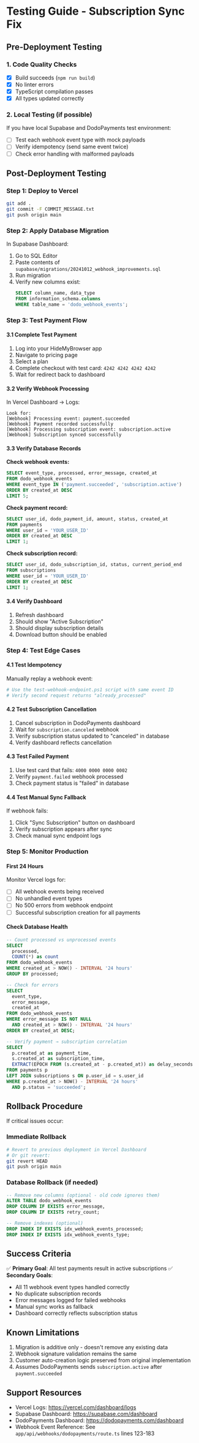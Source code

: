 # Testing Guide - Subscription Sync Fix

## Pre-Deployment Testing

### 1. Code Quality Checks
- [x] Build succeeds (`npm run build`)
- [x] No linter errors
- [x] TypeScript compilation passes
- [x] All types updated correctly

### 2. Local Testing (if possible)
If you have local Supabase and DodoPayments test environment:
- [ ] Test each webhook event type with mock payloads
- [ ] Verify idempotency (send same event twice)
- [ ] Check error handling with malformed payloads

## Post-Deployment Testing

### Step 1: Deploy to Vercel
```bash
git add .
git commit -F COMMIT_MESSAGE.txt
git push origin main
```

### Step 2: Apply Database Migration
In Supabase Dashboard:
1. Go to SQL Editor
2. Paste contents of `supabase/migrations/20241012_webhook_improvements.sql`
3. Run migration
4. Verify new columns exist:
   ```sql
   SELECT column_name, data_type 
   FROM information_schema.columns 
   WHERE table_name = 'dodo_webhook_events';
   ```

### Step 3: Test Payment Flow

#### 3.1 Complete Test Payment
1. Log into your HideMyBrowser app
2. Navigate to pricing page
3. Select a plan
4. Complete checkout with test card: `4242 4242 4242 4242`
5. Wait for redirect back to dashboard

#### 3.2 Verify Webhook Processing
In Vercel Dashboard → Logs:
```
Look for:
[Webhook] Processing event: payment.succeeded
[Webhook] Payment recorded successfully
[Webhook] Processing subscription event: subscription.active
[Webhook] Subscription synced successfully
```

#### 3.3 Verify Database Records

**Check webhook events:**
```sql
SELECT event_type, processed, error_message, created_at
FROM dodo_webhook_events
WHERE event_type IN ('payment.succeeded', 'subscription.active')
ORDER BY created_at DESC
LIMIT 5;
```

**Check payment record:**
```sql
SELECT user_id, dodo_payment_id, amount, status, created_at
FROM payments
WHERE user_id = 'YOUR_USER_ID'
ORDER BY created_at DESC
LIMIT 1;
```

**Check subscription record:**
```sql
SELECT user_id, dodo_subscription_id, status, current_period_end
FROM subscriptions
WHERE user_id = 'YOUR_USER_ID'
ORDER BY created_at DESC
LIMIT 1;
```

#### 3.4 Verify Dashboard
1. Refresh dashboard
2. Should show "Active Subscription"
3. Should display subscription details
4. Download button should be enabled

### Step 4: Test Edge Cases

#### 4.1 Test Idempotency
Manually replay a webhook event:
```powershell
# Use the test-webhook-endpoint.ps1 script with same event ID
# Verify second request returns "already_processed"
```

#### 4.2 Test Subscription Cancellation
1. Cancel subscription in DodoPayments dashboard
2. Wait for `subscription.canceled` webhook
3. Verify subscription status updated to "canceled" in database
4. Verify dashboard reflects cancellation

#### 4.3 Test Failed Payment
1. Use test card that fails: `4000 0000 0000 0002`
2. Verify `payment.failed` webhook processed
3. Check payment status is "failed" in database

#### 4.4 Test Manual Sync Fallback
If webhook fails:
1. Click "Sync Subscription" button on dashboard
2. Verify subscription appears after sync
3. Check manual sync endpoint logs

### Step 5: Monitor Production

#### First 24 Hours
Monitor Vercel logs for:
- [ ] All webhook events being received
- [ ] No unhandled event types
- [ ] No 500 errors from webhook endpoint
- [ ] Successful subscription creation for all payments

#### Check Database Health
```sql
-- Count processed vs unprocessed events
SELECT 
  processed,
  COUNT(*) as count
FROM dodo_webhook_events
WHERE created_at > NOW() - INTERVAL '24 hours'
GROUP BY processed;

-- Check for errors
SELECT 
  event_type,
  error_message,
  created_at
FROM dodo_webhook_events
WHERE error_message IS NOT NULL
  AND created_at > NOW() - INTERVAL '24 hours'
ORDER BY created_at DESC;

-- Verify payment → subscription correlation
SELECT 
  p.created_at as payment_time,
  s.created_at as subscription_time,
  EXTRACT(EPOCH FROM (s.created_at - p.created_at)) as delay_seconds
FROM payments p
LEFT JOIN subscriptions s ON p.user_id = s.user_id
WHERE p.created_at > NOW() - INTERVAL '24 hours'
  AND p.status = 'succeeded';
```

## Rollback Procedure

If critical issues occur:

### Immediate Rollback
```bash
# Revert to previous deployment in Vercel Dashboard
# Or git revert:
git revert HEAD
git push origin main
```

### Database Rollback (if needed)
```sql
-- Remove new columns (optional - old code ignores them)
ALTER TABLE dodo_webhook_events 
DROP COLUMN IF EXISTS error_message,
DROP COLUMN IF EXISTS retry_count;

-- Remove indexes (optional)
DROP INDEX IF EXISTS idx_webhook_events_processed;
DROP INDEX IF EXISTS idx_webhook_events_type;
```

## Success Criteria

✅ **Primary Goal**: All test payments result in active subscriptions
✅ **Secondary Goals**:
  - All 11 webhook event types handled correctly
  - No duplicate subscription records
  - Error messages logged for failed webhooks
  - Manual sync works as fallback
  - Dashboard correctly reflects subscription status

## Known Limitations

1. Migration is additive only - doesn't remove any existing data
2. Webhook signature validation remains the same
3. Customer auto-creation logic preserved from original implementation
4. Assumes DodoPayments sends `subscription.active` after `payment.succeeded`

## Support Resources

- Vercel Logs: https://vercel.com/dashboard/logs
- Supabase Dashboard: https://supabase.com/dashboard
- DodoPayments Dashboard: https://dodopayments.com/dashboard
- Webhook Event Reference: See `app/api/webhooks/dodopayments/route.ts` lines 123-183

